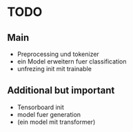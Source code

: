 # TODO

## Main

- Preprocessing und tokenizer 
- ein Model erweitern fuer classification 
- unfrezing init mit trainable 

## Additional but important 

- Tensorboard init
- model fuer generation 
- (ein model mit transformer)
